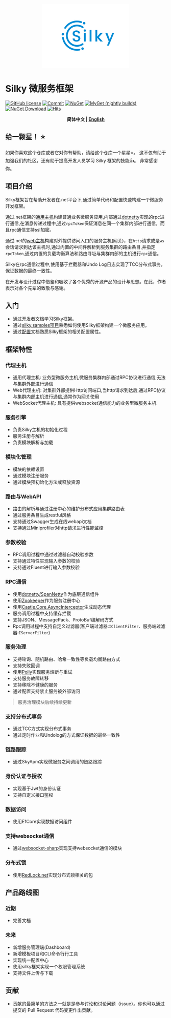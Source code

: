 <p align="center">
  <img height="200" src="./docs/.vuepress/public/assets/logo/logo.svg">
</p>

# Silky 微服务框架
[![GitHub license](https://img.shields.io/badge/license-MIT-blue.svg)](./LICENSE)
[![Commit](https://img.shields.io/github/last-commit/liuhll/silky)](https://img.shields.io/github/last-commit/liuhll/silky)
[![NuGet](https://img.shields.io/nuget/v/silky.Core.svg?style=flat-square)](https://www.nuget.org/packages/Silky.Core)
[![MyGet (nightly builds)](https://img.shields.io/myget/silky-preview/vpre/Silky.Core.svg?style=flat-square)](https://www.myget.org/feed/Packages/silky-preview)
[![NuGet Download](https://img.shields.io/nuget/dt/Silky.Core.svg?style=flat-square)](https://www.nuget.org/packages/Silky.Core)
[![Hits](https://hits.seeyoufarm.com/api/count/incr/badge.svg?url=https%3A%2F%2Fgithub.com%2Fliuhll%2Fsilky&count_bg=%2379C83D&title_bg=%23555555&icon=&icon_color=%23E7E7E7&title=hits&edge_flat=false)](https://hits.seeyoufarm.com)

<div align="center">

**简体中文 | [English](./README.en-US.md)**

</div>

## 给一颗星！ ⭐️

如果你喜欢这个仓库或者它对你有帮助，请给这个仓库一个星星⭐️。 这不仅有助于加强我们的社区，还有助于提高开发人员学习 Silky 框架的技能👍。 非常感谢你。

## 项目介绍

Silky框架旨在帮助开发者在.net平台下,通过简单代码和配置快速构建一个微服务开发框架。

通过.net框架的[通用主机](https://docs.microsoft.com/zh-cn/aspnet/core/fundamentals/host/generic-host?view=aspnetcore-5.0)构建普通业务微服务应用,内部通过[dotnetty](https://github.com/Azure/DotNetty)实现的rpc进行通信,在消息传递过程中,通过`rpcToken`保证消息在同一个集群内部进行通信，而且rpc通信支持ssl加密。

通过.net的[web主机](https://docs.microsoft.com/zh-cn/aspnet/core/fundamentals/host/web-host?view=aspnetcore-5.0)构建对外提供访问入口的服务主机(网关)，在`http`请求或是`ws`会话请求到达该主机时,通过内置的中间件解析到服务集群的路由条目,并指定`rpcToken`,通过内置的负载均衡算法和路由寻址与集群内部的主机进行`rpc`通信。

Silky在rpc通信过程中,使用基于拦截器和Undo Log日志实现了TCC分布式事务，保证数据的最终一致性。


在开发与设计过程中借鉴和吸收了各个优秀的开源产品的设计与思想。在此，作者表示对各个先辈的致敬与感谢。

## 入门

- 通过[开发者文档](http://docs.lms-fk.com/silky/)学习Silky框架。
- 通过[silky.samples项目](http://docs.lms-fk.com/silky/dev-docs/quick-start.html)熟悉如何使用Silky框架构建一个微服务应用。
- 通过[配置](http://docs.lms-fk.com/config/)文档熟悉Silky框架的相关配置属性。

## 框架特性

### 代理主机
- 通用代理主机: 业务型微服务主机,微服务集群内部通过RPC协议进行通信,无法与集群外部进行通信
- Web代理主机: 对集群外部提供Http访问端口,当http请求到达后,通过RPC协议与集群内部主机进行通信,通常作为网关使用
- WebSocket代理主机: 具有提供websocket通信能力的业务型微服务主机

### 服务引擎
- 负责Silky主机的初始化过程
- 服务注册与解析
- 负责模块解析与加载

### 模块化管理
- 模块的依赖设置
- 通过模块注册服务
- 通过模块预初始化方法或释放资源

### 路由与WebAPI
- 路由的解析与通过注册中心的维护分布式应用集群路由表
- 通过服务条目生成restful风格
- 支持通过Swagger生成在线webapi文档
- 支持通过Miniprofiler对http请求进行性能监控

### 参数校验
- RPC调用过程中通过过滤器自动校验参数
- 支持通过特性实现输入参数的校验
- 支持通过Fluent进行输入参数校验

### RPC通信
- 使用[dotnetty/SpanNetty](https://github.com/cuteant/SpanNetty)作为底层通信组件
- 使用[Zookeeper](https://zookeeper.apache.org)作为服务注册中心
- 使用[Castle.Core.AsyncInterceptor](https://www.nuget.org/packages/Castle.Core.AsyncInterceptor/)生成动态代理
- 服务调用过程中支持缓存拦截
- 支持JSON、MessagePack、ProtoBuf编解码方式
- Rpc调用过程中支持自定义过滤器(客户端过滤器:`IClientFilter`、服务端过滤器:`IServerFilter`)

### 服务治理
- 支持轮询、随机路由、哈希一致性等负载均衡路由方式
- 支持失败回调
- 使用[Polly](https://github.com/App-vNext/Polly)实现服务熔断与重试
- 支持服务故障转移
- 支持移除不健康的服务
- 通过配置支持禁止服务被外部访问

> 服务治理模块后续持续更新

### 支持分布式事务
- 通过TCC方式实现分布式事务
- 通过定时作业和Undolog的方式保证数据的最终一致性

### 链路跟踪
- 通过SkyApm实现微服务之间调用的链路跟踪

### 身份认证与授权
- 实现基于Jwt的身份认证 
- 支持自定义接口鉴权

### 数据访问
- 使用EfCore实现数据访问组件

### 支持websocket通信
- 通过[websocket-sharp](https://github.com/sta/websocket-sharp)实现支持websocket通信的模块

### 分布式锁
- 使用[RedLock.net](https://github.com/samcook/RedLock.net)实现分布式锁相关的包

## 产品路线图

### 近期
- 完善文档

### 未来
- 新增服务管理端(Dashboard)
- 新增模板项目和CLI命令行行工具
- 实现统一配置中心
- 使用silky框架实现一个权限管理系统
- 支持文件上传与下载

## 贡献
- 贡献的最简单的方法之一就是是参与讨论和讨论问题（issue）。你也可以通过提交的 Pull Request 代码变更作出贡献。
